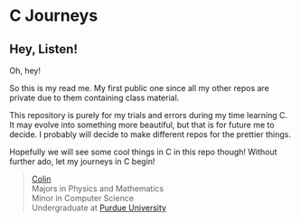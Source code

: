 C Journeys
==========

## Hey, Listen! ##

Oh, hey!

So this is my read me. My first public one since all my other repos are private due to them containing class material. 

This repository is purely for my trials and errors during my time learning C. It may evolve into something more beautiful, but that is for future me to decide. I probably will decide to make different repos for the prettier things. 

Hopefully we will see some cool things in C in this repo though! Without further ado, let my journeys in C begin!

> [Colin](http://www.linkedin.com/pub/colin-ford/80/b7b/237) <br />
> Majors in Physics and Mathematics <br />
> Minor in Computer Science <br />
> Undergraduate at [Purdue University](http://www.purdue.edu)
